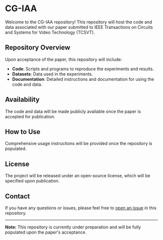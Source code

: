 # CG-IAA

Welcome to the CG-IAA repository! This repository will host the code and data associated with our paper submitted to IEEE Transactions on Circuits and Systems for Video Technology (TCSVT).

## Repository Overview

Upon acceptance of the paper, this repository will include:

- **Code**: Scripts and programs to reproduce the experiments and results.
- **Datasets**: Data used in the experiments.
- **Documentation**: Detailed instructions and documentation for using the code and data.

## Availability

The code and data will be made publicly available once the paper is accepted for publication.

## How to Use

Comprehensive usage instructions will be provided once the repository is populated.

## License

The project will be released under an open-source license, which will be specified upon publication.

## Contact

If you have any questions or issues, please feel free to [open an issue](../../issues) in this repository.

---

**Note:** This repository is currently under preparation and will be fully populated upon the paper's acceptance.
